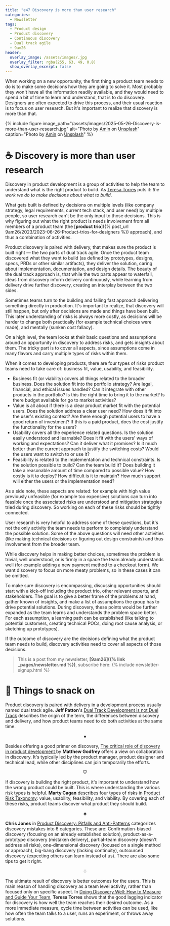 ```yaml
---
title: "e47 Discovery is more than user research"
categories:
  - Newsletter
tags:
  - Product design
  - Product discovery
  - Continuous discovery
  - Dual track agile
  - 9am26
header:
  overlay_image: /assets/images/.jpg
  overlay_filter: rgba(255, 63, 49, 0.8)
  show_overlay_excerpt: false
---
```


When working on a new opportunity, the first thing a product team needs to do is to make some decisions how they are going to solve it. Most probably they won't have all the information readily available, and they would need to spend a bit of time to learn and understand, that is to do discovery. Designers are often expected to drive this process, and their usual reaction is to focus on user research. But it's important to realize that discovery is more than that.

{% include figure image_path="/assets/images/2025-05-26-Discovery-is-more-than-user-research.jpg" alt="Photo by [Amin](https://unsplash.com/@aminpics?utm_content=creditCopyText\&utm_medium=referral\&utm_source=unsplash) on [Unsplash](https://unsplash.com/photos/a-dirt-road-going-up-a-hill-covered-in-fog-i5QoPix2c90?utm_content=creditCopyText\&utm_medium=referral\&utm_source=unsplash)" caption="Photo by [Amin](https://unsplash.com/@aminpics?utm_content=creditCopyText\&utm_medium=referral\&utm_source=unsplash) on [Unsplash](https://unsplash.com/photos/a-dirt-road-going-up-a-hill-covered-in-fog-i5QoPix2c90?utm_content=creditCopyText\&utm_medium=referral\&utm_source=unsplash)" %}

# ☕ Discovery is more than user research

Discovery in product development is a group of activities to help the team to understand what is the right product to build. As [Teresa Torres](https://www.producttalk.org/) puts it: _the work we do to make decisions about what to build_.

What gets built is defined by decisions on multiple levels (like company strategy, legal requirements, current tech stack, and user need) by multiple people, so user research can't be the only input to those decisions. This is why figuring out what the right product is needs involvement from all members of a product team (the [**product trio**]({% post_url 9am26/2023/2023-06-26-Product-trios-for-designers %}) approach), and thus a combination of activities. 

Product discovery is paired with delivery, that makes sure the product is built right — the two parts of dual track agile. Once the product team discovered what they want to build (as defined by prototypes, designs, specs, PRDs or other similar artifacts), they deliver the solution, caring about implementation, documentation, and design details. The beauty of the dual track approach is, that while the two parts appear to waterfall, ideas from discovery inform delivery continuously, while learning from delivery drive further discovery, creating an interplay between the two sides.

Sometimes teams turn to the building and failing fast approach delivering something directly in production. It's important to realize, that discovery will still happen, but only after decisions are made and things have been built. This later understanding of risks is always more costly, as decisions will be harder to change both practically (for example technical choices were made), and mentally (sunken cost fallacy).

On a high level, the team looks at their basic questions and assumptions around an opportunity in discovery to address risks, and gets insights about them. The tricky part is to cover all aspects, since assumptions come in many flavors and carry multiple types of risks within them.

When it comes to developing products, there are four types of risks product teams need to take care of: business fit, value, usability, and feasibility. 
- Business fit (or viability) covers all things related to the broader business. Does the solution fit into the portfolio strategy? Are legal, financial, and ethical issues handled? Can it integrate with other products in the portfolio? Is this the right time to bring it to the market? Is there budget available for go to market activities?
- Value is all about if there is a clear product market fit with the potential users. Does the solution address a clear user need? How does it fit into the user's existing context? Are there enough potential users to have a good return of investment? If this is a paid product, does the cost justify the functionality for the users?
- Usability covers all the experience related questions. Is the solution easily understood and learnable? Does it fit with the users' ways of working and expectations? Can it deliver what it promises? Is it much better than the current approach to justify the switching costs? Would the users want to switch to or use it?
- Feasibility is related to the implementation and technical constraints. Is the solution possible to build? Can the team build it? Does building it take a reasonable amount of time compared to possible value? How costly is it to deploy? How difficult is it to maintain? How much support will either the users or the implementation need?

As a side note, these aspects are related: for example with high value previously unfeasible (for example too expensive) solutions can turn into feasible once the associated risks are understood and mitigation strategies tried during discovery. So working on each of these risks should be tightly connected.

User research is very helpful to address some of these questions, but it's not the only activity the team needs to perform to completely understand the possible solution. Some of the above questions will need other activities (like making technical decisions or figuring out design constraints) and thus involvement from the broader team.

While discovery helps in making better choices, sometimes the problem is trivial, well understood, or is firmly in a space the team already understands well (for example adding a new payment method to a checkout form). We want discovery to focus on more meaty problems, so in these cases it can be omitted. 

To make sure discovery is encompassing, discussing opportunities should start with a kick-off including the product trio, other relevant experts, and stakeholders. The goal is to give a better frame of the problems at hand, gather known of insights, and make a list of assumptions the group has to drive potential solutions. During discovery, these points would be further expanded as the team learns and understands the problem space better. For each assumption, a learning path can be established (like talking to potential customers, creating technical POCs, doing root cause analysis, or sketching up prototypes).

If the outcome of discovery are the decisions defining what the product team needs to build, discovery activities need to cover all aspects of those decisions.

> This is a post from my newsletter, **[9am26]({% link _pages/newsletter.md %})**, subscribe here:
> {% include newsletter-signup.html %}

# 🍪 Things to snack on

Product discovery is paired with delivery in a development process usually named dual track agile. **Jeff Patton**'s  [Dual Track Development is not Duel Track](http://jpattonassociates.com/dual-track-development/) describes the origin of the term, the differences between discovery and delivery, and how product teams need to do both activities at the same time.

<p style="text-align: center;">♠</p>

Besides offering a good primer on discovery, [The critical role of discovery in product development
](https://uxdesign.cc/the-critical-role-of-discovery-in-product-development-6f50bf196722) by **Matthew Godfrey** offers a view on collaboration in discovery. It's typically led by the product manager, product designer and technical lead, while other disciplines can join temporarily the efforts. 

<p style="text-align: center;">♡</p>

If discovery is building the right product, it's important to understand how the wrong product could be built. This is where understanding the various risk types is helpful. **Marty Cagan** describes four types of risks in [Product Risk Taxonomy](https://www.svpg.com/product-risk-taxonomies/): value, usability, feasibility, and viability. By covering each of these risks, product teams discover what product they should build.

<p style="text-align: center;">♣︎</p>

**Chris Jones** in [Product Discovery: Pitfalls and Anti-Patterns](http://svpg.com/product-discovery-anti-patterns/) categorizes discovery mistakes into 6 categories. These are: Confirmation-biased discovery (focusing on an already established solution), product-as-a-prototype discovery (mistaken delivery), partial-team discovery (doesn't address all risks), one-dimensional discovery (focused on a single method or approach), big-bang discovery (lacking continuity), outsourced discovery (expecting others can learn instead of us). There are also some tips to get it right.

<p style="text-align: center;">♢</p>

The ultimate result of discovery is better outcomes for the users. This is main reason of handling discovery as a team level activity, rather than focused only on specific aspect. In [Doing Discovery Well: How to Measure and Guide Your Team](https://www.producttalk.org/2020/06/measure-discovery/), **Teresa Torres** shows that the good lagging indicator for discovery is how well the team reaches their desired outcome. As a more immediate measure, cycle time between activities can be used, like how often the team talks to a user, runs an experiment, or throws away solutions.






